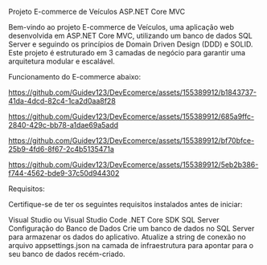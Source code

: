 Projeto E-commerce de Veículos ASP.NET Core MVC

Bem-vindo ao projeto E-commerce de Veículos, uma aplicação web desenvolvida em ASP.NET Core MVC, utilizando um banco de dados SQL Server e seguindo os princípios de Domain Driven Design (DDD) e SOLID. Este projeto é estruturado em 3 camadas de negócio para garantir uma arquitetura modular e escalável.


Funcionamento do E-commerce abaixo:

https://github.com/Guidev123/DevEcomerce/assets/155389912/b1843737-41da-4dcd-82c4-1ca2d0aa8f28

https://github.com/Guidev123/DevEcomerce/assets/155389912/685a9ffc-2840-429c-bb78-a1dae69a5add

https://github.com/Guidev123/DevEcomerce/assets/155389912/bf70bfce-25b9-4fd6-8f67-2c4b5135471a

https://github.com/Guidev123/DevEcomerce/assets/155389912/5eb2b386-f744-4562-bde9-37c50d944302




Requisitos: 

Certifique-se de ter os seguintes requisitos instalados antes de iniciar:

Visual Studio ou Visual Studio Code
.NET Core SDK
SQL Server
Configuração do Banco de Dados
Crie um banco de dados no SQL Server para armazenar os dados do aplicativo.
Atualize a string de conexão no arquivo appsettings.json na camada de infraestrutura para apontar para o seu banco de dados recém-criado.


